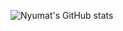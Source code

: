 ![Nyumat's GitHub stats](https://github-readme-stats.vercel.app/api?username=nyumat&show_icons=true&theme=radical&hide=contribs&count_private=true)